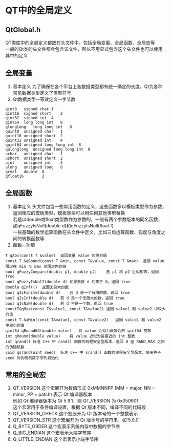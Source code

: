 # QT中的全局定义

## QtGlobal.h
QT类库中的全局定义都放在<QtGlobal>头文件中，包括全局变量、全局函数、全局宏等  
一般的Qt类的头文件都会包含该文件，所以不用显式包含这个头文件也可以使用其中的定义  


## 全局变量
1. 基本定义
为了确保在各个平台上各数据类型都有统一确定的长度，Qt为各种常见数据类型定义了类型符号  
2. Qt数据类型--等效定义--字节数
```
qint8	signed char	1
qint16	signed short	2
qint32	signed int	4
qint64	long long int	8
qlonglong	long long int	8
quint8	unsigned char	1
quint16	unsigned short	2
quint32	unsigned int	4
quint64	unsigned long long int	8
qulonglong	unsigned long long int	8
uchar	unsigned char	1
ushort	unsigned short	2
uint	unsigned int	4
ulong	unsigned long	8
qreal	double	8
qfloat16	 	2
```


## 全局函数
1. 基本定义
<QtGlobal>头文件包含一些常用函数的定义，这些函数多以模板类型作为参数，返回相应的模板类型，模板类型可以用任何其他类型替换  
若是以double或float类型数作为参数的，一般有两个参数版本的同名函数，如qFuzzyIsNull(double d)和qFuzzyIsNull(float f)  
一些基础的数学运算函数在<QtMath>头文件中定义，比如三角运算函数、弧度与角度之间的转换函数等  
2. 函数--功能
```
T qAbs(const T &value)	返回变量 value 的绝对值
const T &qBound(const T &min, const T&value, const T &max)	返回 value 限定在 min 至 max 范围之内的値
bool qFuzzyComparc(doublc p1, double p2)	若 p1 和 p2 近似相等，返回 true
bool qFuzzyIsNulI(double d)	如果参数 d 约等于 0，返回 true
double qInf(()	返回无穷大的数
bool qIsFinite(double d) 	若 d 是一个有限的数，返回 true
bool qIsInf(double d) 	若 d 是一个无限大的数，返回 true
bool qIsNaN(double d)	若 d 不是一个数，返回 true
constT&qMax(const T&value1, const T&value2)	返回 value1 和 value2 中较大的值
const T &qMin(const T&value1, const T&value2)	返回 value1 和 value2 中较小的值
qint64 qRound64(double value) 	将 value 近似为最接近的 qint64 整数
int qRound(double value)	将 value 近似为最接近的 int 整数
int qrand()	标准 C++ 中 rand() 函数的线程安全型版本，返回 0 至 RAND_MAX 之间的伪随机数
void qsrand(uint seed)	标准 C++ 中 srand() 函数的线程安全型版本，使用种子 seed 对伪随机数字序列初始化
```


## 常用的全局宏
1. QT_VERSION
这个宏展开为数值形式 0xMMNNPP (MM = major, NN = minor, PP = patch) 表示 Qt 编译器版本  
例如 Qt 编译器版本为 Qt 5.9.1，则 QT_VERSION 为 0x050901  
这个宏常用于条件编译设置，根据 Qt 版本不同，编译不同的代码段  
2. QT_VERSION_CHECK
这个宏展开为 Qt 版本号的一个整数表示  
3. QT_VERSION_STR
这个宏展开为 Qt 版本号的字符串，如'5.9.0'  
4. Q_BYTE_ORDER
这个宏表示系统内存中数据的字节序  
5. Q_BIG_ENDIAN 
这个宏表示大端字节序  
6. Q_LITTLE_ENDIAN
这个宏表示小端字节序  